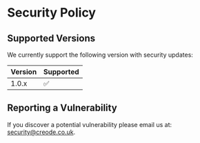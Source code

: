 # Security Policy

## Supported Versions

We currently support the following version with security updates:

| Version | Supported          |
| ------- | ------------------ |
| 1.0.x   | :white_check_mark: |

## Reporting a Vulnerability

If you discover a potential vulnerability please email us at: security@creode.co.uk.
